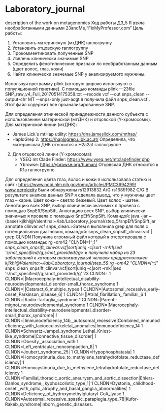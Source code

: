 # Laboratory_journal
description of the work on metagenomics
Ход работы ДЗ_5
Я взяла необработанными данными 23andMе,“FixMyProfessor.com”
Цель работы:
1. Установить материнскую (мтДНК)гаплогруппу
2. Установить отцовскую гаплогруппу
3. Прокомментиновать полученные SNP
4. Извлечь клинически значимые SNP
5. Определить фенотипические признаки по необработанным данным (цвет волос, глаз, кожи)
6. Найти клинически значемые SNP у анализируемого мужчины.

Используя программу plink (которую широко используют в популяционной генетике). С помощью команды
plink —23file SNP_raw_v4_Full_20170514175358.txt --recode vcf --out snps_clean --output-chr MT --snps-only just-acgt
я получила файл  snps_clean.vcf . Этот файл содержит все проанализированные SNP.

 Для определения этнической принадлежности данного субъекта с использованием материнской (мтДНК) и отцовской (Y-хромосомы). Для материнской линии (мтДНК):
   - James Lick's mtHap utility: https://dna.jameslick.com/mthap/
   - HaploGrep 2: https://haplogrep.uibk.ac.at/
Определила, что материнская ДНК относится к H2a2a1 гаплогруппе
2. Для отцовской линии (Y-хромосома):
   - YSEQ mt Clade Finder: https://www.yseq.net/mtcladefinder.php
   - Ybrowse: https://ybrowse.org/human/
Отцовская ДНК относится к R1a гаплогруппе

Для определения цвета глаз, волос и кожи я использовала статью и сайт :
https://www.ncbi.nlm.nih.gov/pmc/articles/PMC3694299/
www.perplexity
Были обнаружены
rs12913832 A/G
rs16891982 C/G
В результате анализа данных SNP я сделала вывод, что у мужчины цвет глаз – карие. Цвет кожи – светло бежевый. Цвет волос - шатен. Аннотацию всех SNP, выбор клинически значимых я провела с помощью SnpEff/SnpSift.
Аннотацию всех SNP, выбор клинически значимых я провела с помощью SnpEff/SnpSift.
Командой:
java -jar ~(base) kjlkhl@Valentina:~/lab/Laboratory_journal/step_5/snpEff/SnpSift.jar annotate clinvar.vcf  snps_clean.>Затем я выполнила grep для поля с потенциальным диагнозом, командой:
snps_clean_snpsift_clinvar.vcf | grep CLNDN
Получила огромный файл который я отсортировала с помощью команды:
rg -om42 "CLNDN=[^;]*" snps_clean_snpsift_clinvar.vcf|sort|uniq -c|sort -rnk1|sed 's/not_specified//g;s/not_provided//g>
и получила набор из 23 заболеваний к которым анализируемый человек предрасположен.
kjlkhl@Valentina:~/lab/Laboratory_journal/step_5$ rg -om42 "CLNDN=[^;]*" snps_clean_snpsift_clinvar.vcf|sort|uniq -c|sort -rnk1|sed 's/not_specified//g;s/not_provided//g'
23 CLNDN=
      1 CLNDN=||Macrocephaly-intellectual_disability-neurodevelopmental_disorder-small_thorax_syndrome
      1 CLNDN=||Cataract_6_multiple_types
      1 CLNDN=|Autosomal_recessive_early-onset_Parkinson_disease_6|
      1 CLNDN=||Atrial_fibrillation,_familial,_6
      1 CLNDN=|Radio-Tartaglia_syndrome
      1 CLNDN=|Parenti-mignot_neurodevelopmental_syndrome
      1 CLNDN=|Macrocephaly-intellectual_disability-neurodevelopmental_disorder-small_thorax_syndrome|
      1 CLNDN=|Immunodeficiency_14b,_autosomal_recessive|Combined_immunodeficiency_with_faciooculoskeletal_anomalies|Immunodeficiency_14
      1 CLNDN=Schwartz-Jampel_syndrome|Lethal_Kniest-like_syndrome|Connective_tissue_disorder|
      1 CLNDN=Obesity,_association_with
      1 CLNDN=Left_ventricular_noncompaction_8|
      1 CLNDN=Joubert_syndrome_25|
      1 CLNDN=Hypophosphatasia|
      1 CLNDN=Homocystinuria_due_to_methylene_tetrahydrofolate_reductase_deficiency|
      1 CLNDN=Homocystinuria_due_to_methylene_tetrahydrofolate_reductase_deficiency
      1 CLNDN=Familial_thoracic_aortic_aneurysm_and_aortic_dissection|Ehlers-Danlos_syndrome,_kyphoscoliotic_type_1|
      1 CLNDN=Dystonia,_childhood-onset,_with_optic_atrophy_and_basal_ganglia_abnormalities|
      1 CLNDN=Deficiency_of_hydroxymethylglutaryl-CoA_lyase
      1 CLNDN=Autosomal_recessive_spastic_paraplegia_type_78|Kufor-Rakeb_syndrome|Inborn_genetic_diseases. 




